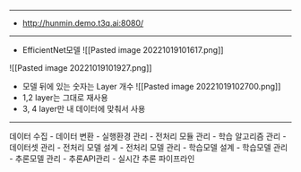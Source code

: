 ***
- http://hunmin.demo.t3q.ai:8080/
***
- EfficientNet모델
![[Pasted image 20221019101617.png]]

![[Pasted image 20221019101927.png]]
- 모델 뒤에 있는 숫자는 Layer 개수
![[Pasted image 20221019102700.png]]
- 1,2 layer는 그대로 재사용
- 3, 4 layer만 내 데이터에 맞춰서 사용
***
데이터 수집 - 데이터 변환 - 
실행환경 관리 - 전처리 모듈 관리 - 학습 알고리즘 관리  - 
데이터셋 관리 - 전처리 모델 설계 - 전처리 모델 관리 - 
학습모델 설계 - 학습모델 관리 - 
추론모델 관리 - 추론API관리 - 실시간 추론 파이프라인 

